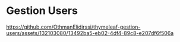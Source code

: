# Gestion Users
https://github.com/OthmanElidirssi/thymeleaf-gestion-users/assets/132103080/13492ba5-eb02-4df4-89c8-e207df6f506a

